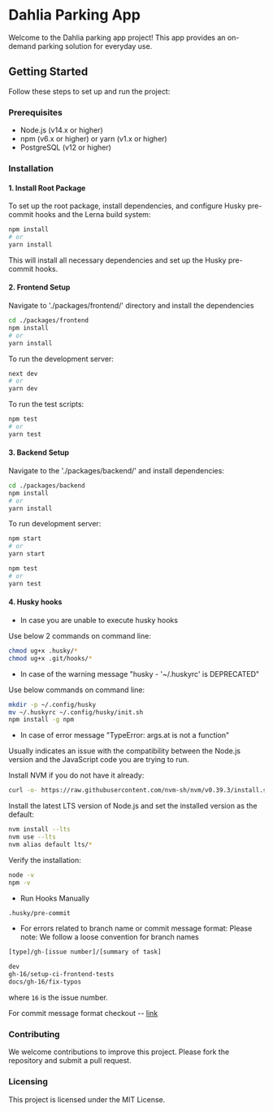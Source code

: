 # Dahlia Parking App

Welcome to the Dahlia parking app project! This app provides an on-demand parking solution for everyday use.

## Getting Started

Follow these steps to set up and run the project:

### Prerequisites

- Node.js (v14.x or higher)
- npm (v6.x or higher) or yarn (v1.x or higher)
- PostgreSQL (v12 or higher)

### Installation

#### 1. Install Root Package

To set up the root package, install dependencies, and configure Husky pre-commit hooks and the Lerna build system:

```bash
npm install
# or
yarn install
```

This will install all necessary dependencies and set up the Husky pre-commit hooks.

#### 2. Frontend Setup

Navigate to './packages/frontend/' directory and install the dependencies

```bash
cd ./packages/frontend
npm install
# or
yarn install
```

To run the development server:

```bash
next dev
# or
yarn dev
```

To run the test scripts:

```bash
npm test
# or
yarn test
```

#### 3. Backend Setup

Navigate to the './packages/backend/' and install dependencies:

```bash
cd ./packages/backend
npm install
# or
yarn install
```

To run development server:

```bash
npm start
# or
yarn start
```

```bash
npm test
# or
yarn test
```

#### 4. Husky hooks

- In case you are unable to execute husky hooks

Use below 2 commands on command line:

```bash
chmod ug+x .husky/*
chmod ug+x .git/hooks/*
```

- In case of the warning message "husky - '~/.huskyrc' is DEPRECATED"

Use below commands on command line:

```bash
mkdir -p ~/.config/husky
mv ~/.huskyrc ~/.config/husky/init.sh
npm install -g npm
```

- In case of error message "TypeError: args.at is not a function"

Usually indicates an issue with the compatibility between the Node.js version and the JavaScript code you are trying to run.

Install NVM if you do not have it already:

```bash
curl -o- https://raw.githubusercontent.com/nvm-sh/nvm/v0.39.3/install.sh | bash

```

Install the latest LTS version of Node.js and set the installed version as the default:

```bash
nvm install --lts
nvm use --lts
nvm alias default lts/*
```

Verify the installation:

```bash
node -v
npm -v
```

- Run Hooks Manually

```bash
.husky/pre-commit
```

- For errors related to branch name or commit message format:
  Please note: We follow a loose convention for branch names

```bash
[type]/gh-[issue number]/[summary of task]

dev
gh-16/setup-ci-frontend-tests
docs/gh-16/fix-typos
```

where `16` is the issue number.

For commit message format checkout -- [link](https://www.conventionalcommits.org/en/v1.0.0/)

### Contributing

We welcome contributions to improve this project. Please fork the repository and submit a pull request.

### Licensing

This project is licensed under the MIT License.
